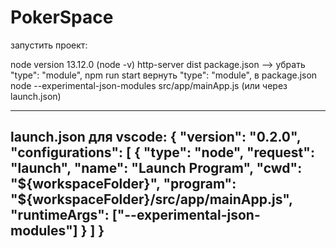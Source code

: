 # PokerSpace

запустить проект:

node version 13.12.0 (node -v)
http-server dist
package.json --> убрать "type": "module",
npm run start
вернуть "type": "module", в package.json
node --experimental-json-modules src/app/mainApp.js (или через launch.json)

----
launch.json для vscode:
{
    "version": "0.2.0",
    "configurations": [
        {
            "type": "node",
            "request": "launch",
            "name": "Launch Program",
            "cwd": "${workspaceFolder}",
            "program": "${workspaceFolder}/src/app/mainApp.js",
            "runtimeArgs": ["--experimental-json-modules"]
        }
    ]
}
----